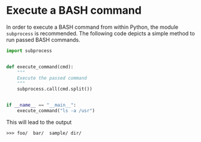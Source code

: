 # Execute a BASH command
In order to execute a BASH command from within Python, the module `subprocess` is recommended.
The following code depicts a simple method to run passed BASH commands.
```python
import subprocess


def execute_command(cmd):
    """
    Execute the passed command
    """
    subprocess.call(cmd.split())


if __name__ == "__main__":
    execute_command("ls -a /usr")
```
This will lead to the output
```
>>> foo/  bar/  sample/ dir/
```
